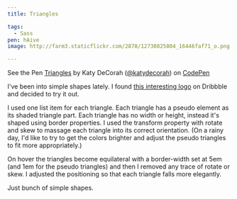 ```yaml
---
title: Triangles

tags:
  - Sass
pen: hAive
image: http://farm3.staticflickr.com/2878/12730825804_16446faf71_o.png

---
```


<p data-height="300" data-theme-id="97" data-slug-hash="hAive" data-user="katydecorah" data-default-tab="result" class='codepen'>See the Pen <a href='http://codepen.io/katydecorah/pen/hAive'>Triangles</a> by Katy DeCorah (<a href='http://codepen.io/katydecorah'>@katydecorah</a>) on <a href='http://codepen.io'>CodePen</a></p>

I've been into simple shapes lately. I found [this interesting logo](http://dribbble.com/shots/1183733-Posh-wordpress-theme-logo-design) on Dribbble and decided to try it out.

I used one list item for each triangle. Each triangle has a pseudo element as its shaded triangle part. Each triangle has no width or height, instead it's shaped using border properties. I used the transform property with rotate and skew to massage each triangle into its correct orientation. (On a rainy day, I'd like to try to get the colors brighter and adjust the pseudo triangles to fit more appropriately.)

On hover the triangles become equilateral with a border-width set at 5em (and 1em for the pseudo triangles) and then I removed any trace of rotate or skew. I adjusted the positioning so that each triangle falls more elegantly.

Just bunch of simple shapes.
